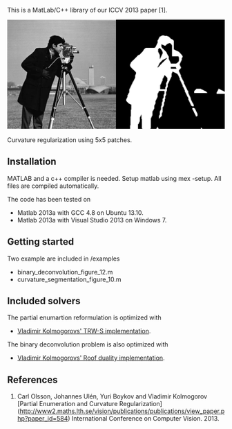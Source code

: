 This is a MatLab/C++ library of our ICCV 2013 paper [1].

![ScreenShot](screenshot/cameraman5x5.png)

Curvature regularization using 5x5 patches.

Installation
----------
MATLAB and a c++ compiler is needed. 
Setup matlab using mex -setup.
All files are compiled automatically.

The code has been tested on
* Matlab 2013a with GCC 4.8 on Ubuntu 13.10.
* Matlab 2013a with Visual Studio 2013 on Windows 7.

Getting started
----------
Two example are included in /examples
* binary_deconvolution_figure_12.m
* curvature_segmentation_figure_10.m

Included solvers
----------
The partial enumartion reformulation is optimized with

* [Vladimir Kolmogorovs' TRW-S implementation](http://pub.ist.ac.at/~vnk/papers/TRW-S.html).

The binary deconvolution problem is also optimized with

* [Vladimir Kolmogorovs' Roof duality implementation](http://pub.ist.ac.at/~vnk/software.html).

References
----------
1. Carl Olsson, Johannes Ulén, Yuri Boykov and Vladimir Kolmogorov 
 [Partial Enumeration and Curvature Regularization]
(http://www2.maths.lth.se/vision/publications/publications/view_paper.php?paper_id=584)
International Conference on Computer Vision. 2013.
